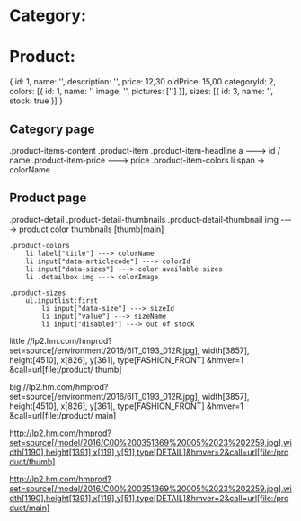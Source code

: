 

Category:
=========


Product:
========
{
	id: 1,
	name: '',
	description: '',
	price: 12,30
	oldPrice: 15,00
	categoryId: 2,
	colors: [{
		id: 1,
		name: ''
		image: '',
		pictures: ['']
	}],
	sizes: [{
		id: 3,
		name: '',
		stock: true
	}]
}

Category page
-------------
.product-items-content .product-item
	.product-item-headline a ---> id / name
	.product-item-price ---> price
	.product-item-colors li span -> colorName

Product page
------------
.product-detail
	.product-detail-thumbnails
		.product-detail-thumbnail img ----> product color thumbnails [thumb|main]

	.product-colors
		li label["title"] ---> colorName
		li input["data-articlecode"] ---> colorId
		li input["data-sizes"] ---> color available sizes
		li .detailbox img ---> colorImage

	.product-sizes
		ul.inputlist:first
			li input["data-size"] ---> sizeId
			li input["value"] ---> sizeName
			li input["disabled"] ---> out of stock


little
//lp2.hm.com/hmprod?set=source[/environment/2016/6IT_0193_012R.jpg],
	width[3857],
	height[4510],
	x[826],
	y[361],
	type[FASHION_FRONT]
	&hmver=1
	&call=url[file:/product/	thumb]

big
//lp2.hm.com/hmprod?set=source[/environment/2016/6IT_0193_012R.jpg],
	width[3857],
	height[4510],
	x[826],
	y[361],
	type[FASHION_FRONT]
	&hmver=1
	&call=url[file:/product/	main]




http://lp2.hm.com/hmprod?set=source[/model/2016/C00%200351369%20005%2023%202259.jpg],width[1190],height[1391],x[119],y[51],type[DETAIL]&hmver=2&call=url[file:/product/thumb]


http://lp2.hm.com/hmprod?set=source[/model/2016/C00%200351369%20005%2023%202259.jpg],width[1190],height[1391],x[119],y[51],type[DETAIL]&hmver=2&call=url[file:/product/main]
